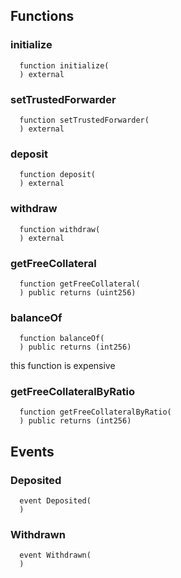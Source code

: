 



## Functions
### initialize
```solidity
  function initialize(
  ) external
```




### setTrustedForwarder
```solidity
  function setTrustedForwarder(
  ) external
```




### deposit
```solidity
  function deposit(
  ) external
```




### withdraw
```solidity
  function withdraw(
  ) external
```




### getFreeCollateral
```solidity
  function getFreeCollateral(
  ) public returns (uint256)
```




### balanceOf
```solidity
  function balanceOf(
  ) public returns (int256)
```

this function is expensive


### getFreeCollateralByRatio
```solidity
  function getFreeCollateralByRatio(
  ) public returns (int256)
```





## Events
### Deposited
```solidity
  event Deposited(
  )
```



### Withdrawn
```solidity
  event Withdrawn(
  )
```




